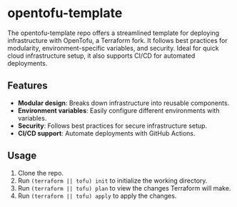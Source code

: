 # opentofu-template
The opentofu-template repo offers a streamlined template for deploying infrastructure with OpenTofu, a Terraform fork. It follows best practices for modularity, environment-specific variables, and security. Ideal for quick cloud infrastructure setup, it also supports CI/CD for automated deployments.

## Features
- **Modular design**: Breaks down infrastructure into reusable components.
- **Environment variables**: Easily configure different environments with variables.
- **Security**: Follows best practices for secure infrastructure setup.
- **CI/CD support**: Automate deployments with GitHub Actions.

## Usage
1. Clone the repo.
2. Run `(terraform || tofu) init` to initialize the working directory.
3. Run `(terraform || tofu) plan` to view the changes Terraform will make.
4. Run `(terraform || tofu) apply` to apply the changes.
